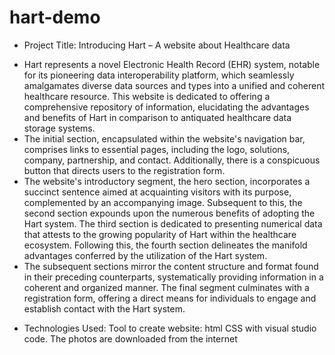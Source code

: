 # hart-demo
* Project Title: Introducing Hart – A website about Healthcare data 
- Hart represents a novel Electronic Health Record (EHR) system, notable for its pioneering data interoperability 
platform, which seamlessly amalgamates diverse data sources and types into a unified and coherent healthcare 
resource. This website is dedicated to offering a comprehensive repository of information, elucidating the 
advantages and benefits of Hart in comparison to antiquated healthcare data storage systems. 
- The initial section, encapsulated within the website's navigation bar, comprises links to essential pages, 
including the logo, solutions, company, partnership, and contact. Additionally, there is a conspicuous button 
that directs users to the registration form. 
- The website's introductory segment, the hero section, incorporates a succinct sentence aimed at acquainting 
visitors with its purpose, complemented by an accompanying image. Subsequent to this, the second section 
expounds upon the numerous benefits of adopting the Hart system. 
The third section is dedicated to presenting numerical data that attests to the growing popularity of Hart within 
the healthcare ecosystem. Following this, the fourth section delineates the manifold advantages conferred by the 
utilization of the Hart system. 
- The subsequent sections mirror the content structure and format found in their preceding counterparts, 
systematically providing information in a coherent and organized manner. The final segment culminates with a 
registration form, offering a direct means for individuals to engage and establish contact with the Hart system.
* Technologies Used:
Tool to create website: html CSS with visual studio code.
The photos are downloaded from the internet
